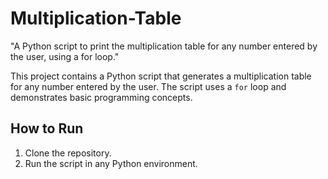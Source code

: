 # Multiplication-Table
"A Python script to print the multiplication table for any number entered by the user, using a for loop."

This project contains a Python script that generates a multiplication table for any number entered by the user. The script uses a `for` loop and demonstrates basic programming concepts.

## How to Run
1. Clone the repository.
2. Run the script in any Python environment.
